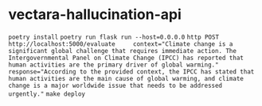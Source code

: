 # vectara-hallucination-api

`poetry install`
`poetry run flask run --host=0.0.0.0`
`http POST http://localhost:5000/evaluate     context="Climate change is a significant global challenge that requires immediate action. The Intergovernmental Panel on Climate Change (IPCC) has reported that human activities are the primary driver of global warming."     response="According to the provided context, the IPCC has stated that human activities are the main cause of global warming, and climate change is a major worldwide issue that needs to be addressed urgently."`
`make deploy`

